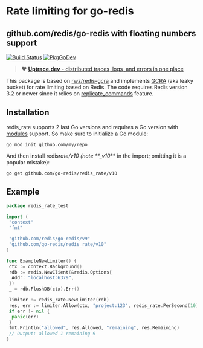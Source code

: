 # Rate limiting for go-redis

## github.com/redis/go-redis with floating numbers support

[![Build Status](https://travis-ci.org/go-redis/redis_rate.svg?branch=master)](https://travis-ci.org/go-redis/redis_rate)
[![PkgGoDev](https://pkg.go.dev/badge/github.com/redis/go-redis/v8)](https://pkg.go.dev/github.com/go-redis/redis_rate/v9)

> :heart: [**Uptrace.dev** - distributed traces, logs, and errors in one place](https://uptrace.dev)

This package is based on [rwz/redis-gcra](https://github.com/rwz/redis-gcra) and implements
[GCRA](https://en.wikipedia.org/wiki/Generic_cell_rate_algorithm) (aka leaky bucket) for rate
limiting based on Redis. The code requires Redis version 3.2 or newer since it relies on
[replicate_commands](https://redis.io/commands/eval#replicating-commands-instead-of-scripts)
feature.

## Installation

redis_rate supports 2 last Go versions and requires a Go version with
[modules](https://github.com/golang/go/wiki/Modules) support. So make sure to initialize a Go
module:

```shell
go mod init github.com/my/repo
```

And then install redis*rate/v10 (note \*\*\_v10*\*\* in the import; omitting it is a popular
mistake):

```shell
go get github.com/go-redis/redis_rate/v10
```

## Example

```go
package redis_rate_test

import (
 "context"
 "fmt"

 "github.com/redis/go-redis/v9"
 "github.com/go-redis/redis_rate/v10"
)

func ExampleNewLimiter() {
 ctx := context.Background()
 rdb := redis.NewClient(&redis.Options{
  Addr: "localhost:6379",
 })
 _ = rdb.FlushDB(ctx).Err()

 limiter := redis_rate.NewLimiter(rdb)
 res, err := limiter.Allow(ctx, "project:123", redis_rate.PerSecond(10))
 if err != nil {
  panic(err)
 }
 fmt.Println("allowed", res.Allowed, "remaining", res.Remaining)
 // Output: allowed 1 remaining 9
}
```
